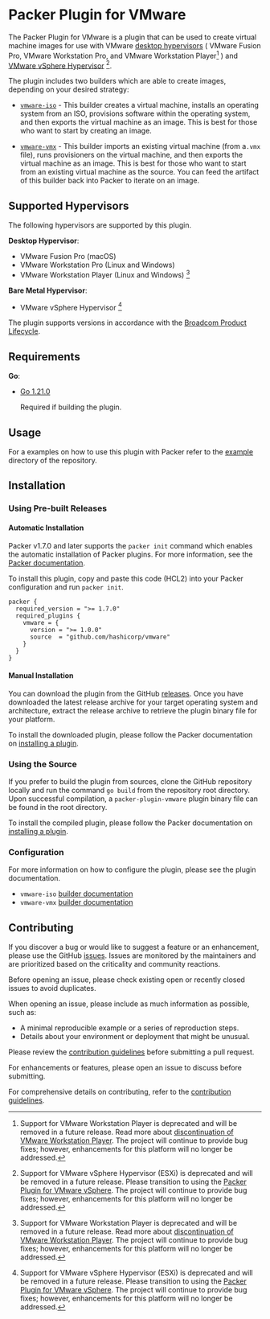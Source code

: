 # Packer Plugin for VMware

The Packer Plugin for VMware is a plugin that can be used to create virtual machine images for use
with VMware [desktop hypervisors][desktop-hypervisors] ( VMware Fusion Pro, VMware Workstation Pro,
and VMware Workstation Player[^1] ) and [VMware vSphere Hypervisor][vsphere-hypervisor] [^2].

The plugin includes two builders which are able to create images, depending on your desired
strategy:

- [`vmware-iso`][docs-vmware-iso] - This builder creates a virtual machine, installs an operating
  system from an ISO, provisions software within the operating system, and then exports the virtual
  machine as an image. This is best for those who want to start by creating an image.

- [`vmware-vmx`][docs-vmware-vmx] - This builder imports an existing virtual machine (from a`.vmx`
  file), runs provisioners on the virtual machine, and then exports the virtual machine as an image.
  This is best for those who want to start from an existing virtual machine as the source. You can
  feed the artifact of this builder back into Packer to iterate on an image.

## Supported Hypervisors

The following hypervisors are supported by this plugin.

**Desktop Hypervisor**:

- VMware Fusion Pro (macOS)
- VMware Workstation Pro (Linux and Windows)
- VMware Workstation Player (Linux and Windows) [^1]

**Bare Metal Hypervisor**:

- VMware vSphere Hypervisor [^2]

The plugin supports versions in accordance with the [Broadcom Product Lifecycle][product-lifecycle].

## Requirements

**Go**:

- [Go 1.21.0][golang-install]

  Required if building the plugin.

## Usage

For a examples on how to use this plugin with Packer refer to the [example](example/) directory of
the repository.

## Installation

### Using Pre-built Releases

#### Automatic Installation

Packer v1.7.0 and later supports the `packer init` command which enables the automatic installation
of Packer plugins. For more information, see the [Packer documentation][docs-packer-init].

To install this plugin, copy and paste this code (HCL2) into your Packer configuration and run
`packer init`.

```hcl
packer {
  required_version = ">= 1.7.0"
  required_plugins {
    vmware = {
      version = ">= 1.0.0"
      source  = "github.com/hashicorp/vmware"
    }
  }
}
```

#### Manual Installation

You can download the plugin from the GitHub [releases][releases-vmware-plugin]. Once you have
downloaded the latest release archive for your target operating system and architecture, extract the
release archive to retrieve the plugin binary file for your platform.

To install the downloaded plugin, please follow the Packer documentation on
[installing a plugin][docs-packer-plugin-install].

### Using the Source

If you prefer to build the plugin from sources, clone the GitHub repository locally and run the
command `go build` from the repository root directory. Upon successful compilation, a
`packer-plugin-vmware` plugin binary file can be found in the root directory.

To install the compiled plugin, please follow the Packer documentation on
[installing a plugin][docs-packer-plugin-install].

### Configuration

For more information on how to configure the plugin, please see the plugin documentation.

- `vmware-iso` [builder documentation][docs-vmware-iso]
- `vmware-vmx` [builder documentation][docs-vmware-vmx]

## Contributing

If you discover a bug or would like to suggest a feature or an enhancement, please use the GitHub
[issues][issues]. Issues are monitored by the maintainers and are prioritized based on the
criticality and community reactions.

Before opening an issue, please check existing open or recently closed issues to avoid duplicates.

When opening an issue, please include as much information as possible, such as:

- A minimal reproducible example or a series of reproduction steps.
- Details about your environment or deployment that might be unusual.

Please review the [contribution guidelines][contributing] before submitting a pull request.

For enhancements or features, please open an issue to discuss before submitting.

For comprehensive details on contributing, refer to the [contribution guidelines][contributing].

[^1]:
    Support for VMware Workstation Player is deprecated and will be removed in a future release.
    Read more about [discontinuation of VMware Workstation Player][footnote-player-discontinuation].
    The project will continue to provide bug fixes; however, enhancements for this platform will
    no longer be addressed.

[^2]:
    Support for VMware vSphere Hypervisor (ESXi) is deprecated and will be removed in a future release.
    Please transition to using the [Packer Plugin for VMware vSphere][footnote-packer-plugin-vsphere].
    The project will continue to provide bug fixes; however, enhancements for this platform will
    no longer be addressed.

[contributing]: .github/CONTRIBUTING.md
[issues]: https://github.com/hashicorp/packer-plugin-vmware/issues
[vsphere-hypervisor]: https://www.vmware.com/products/vsphere-hypervisor.html
[desktop-hypervisors]: https://www.vmware.com/products/desktop-hypervisor.html
[docs-packer-init]: https://developer.hashicorp.com/packer/docs/commands/init
[docs-packer-plugin-install]: https://developer.hashicorp.com/packer/docs/plugins/install-plugins
[docs-vmware-iso]: https://developer.hashicorp.com/packer/plugins/builders/vmware/iso
[docs-vmware-vmx]: https://developer.hashicorp.com/packer/plugins/builders/vmware/vmx
[golang-install]: https://golang.org/doc/install
[releases-vmware-plugin]: https://github.com/hashicorp/packer-plugin-vmware/releases
[product-lifecycle]: https://support.broadcom.com/group/ecx/productlifecycle
[footnote-player-discontinuation]: https://blogs.vmware.com/workstation/2024/05/vmware-workstation-pro-now-available-free-for-personal-use.html
[footnote-packer-plugin-vsphere]: https://developer.hashicorp.com/packer/integrations/hashicorp/vsphere
